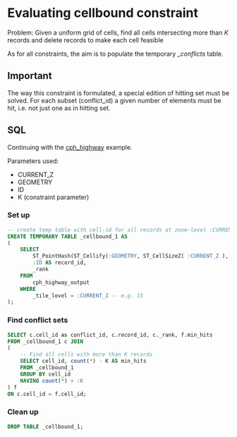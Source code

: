# Evaluating cellbound constraint

Problem: Given a uniform grid of cells, find all cells intersecting more than *K* records and delete records to make each cell feasible

As for all constraints, the aim is to populate the temporary *_conflicts* table.

## Important

The way this constraint is formulated, a special edition of hitting set must be solved. For each subset (conflict_id) a given number of elements must be hit, i.e. not just one as in hitting set.

## SQL

Continuing with the [cph_highway](../README.md) example.

Parameters used:

* CURRENT_Z
* GEOMETRY
* ID
* K (constraint parameter)

### Set up

```sql
-- create temp table with cell-id for all records at zoom-level :CURRENT_Z
CREATE TEMPORARY TABLE _cellbound_1 AS 
(
	SELECT
		ST_PointHash(ST_Cellify(:GEOMETRY, ST_CellSizeZ( :CURRENT_Z ), 0, 0 )) || _partition AS cell_id,
		:ID AS record_id,
		_rank
	FROM 
		cph_highway_output
	WHERE 
		_tile_level = :CURRENT_Z -- e.g. 15
);
```

### Find conflict sets

```sql
SELECT c.cell_id as conflict_id, c.record_id, c._rank, f.min_hits
FROM _cellbound_1 c JOIN
(
	-- Find all cells with more than K records
	SELECT cell_id, count(*) - K AS min_hits
	FROM _cellbound_1
	GROUP BY cell_id
	HAVING count(*) > :K
) f 
ON c.cell_id = f.cell_id;
```

### Clean up

```sql
DROP TABLE _cellbound_1;
```






